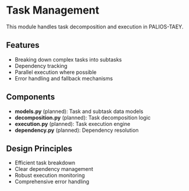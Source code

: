 # Task Management

This module handles task decomposition and execution in PALIOS-TAEY.

## Features

- Breaking down complex tasks into subtasks
- Dependency tracking
- Parallel execution where possible
- Error handling and fallback mechanisms

## Components

- **models.py** (planned): Task and subtask data models
- **decomposition.py** (planned): Task decomposition logic
- **execution.py** (planned): Task execution engine
- **dependency.py** (planned): Dependency resolution

## Design Principles

- Efficient task breakdown
- Clear dependency management
- Robust execution monitoring
- Comprehensive error handling
